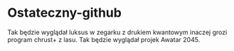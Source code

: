# Ostateczny-github
Tak będzie wyglądał luksus w zegarku z drukiem kwantowym inaczej grozi program chrust+ z lasu.
Tak będzie wyglądał projek Awatar 2045. 
